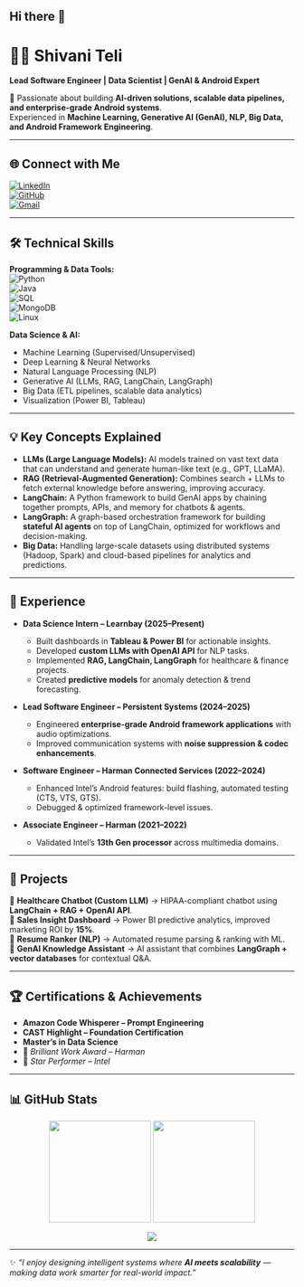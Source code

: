 ## Hi there 👋

# 👩‍💻 Shivani Teli  

**Lead Software Engineer | Data Scientist | GenAI & Android Expert**  

🚀 Passionate about building **AI-driven solutions, scalable data pipelines, and enterprise-grade Android systems**.  
Experienced in **Machine Learning, Generative AI (GenAI), NLP, Big Data, and Android Framework Engineering**.  

---

## 🌐 Connect with Me  
[![LinkedIn](https://img.shields.io/badge/LinkedIn-blue?style=for-the-badge&logo=linkedin)](https://www.linkedin.com/)  
[![GitHub](https://img.shields.io/badge/GitHub-000?style=for-the-badge&logo=github)](https://github.com/ShivaniTeli)  
[![Gmail](https://img.shields.io/badge/Email-D14836?style=for-the-badge&logo=gmail&logoColor=white)](mailto:shivaniteli57@gmail.com)  

---

## 🛠️ Technical Skills  

**Programming & Data Tools:**  
![Python](https://img.shields.io/badge/Python-3776AB?style=flat&logo=python&logoColor=white)  
![Java](https://img.shields.io/badge/Java-007396?style=flat&logo=java&logoColor=white)  
![SQL](https://img.shields.io/badge/SQL-4479A1?style=flat&logo=postgresql&logoColor=white)  
![MongoDB](https://img.shields.io/badge/MongoDB-4EA94B?style=flat&logo=mongodb&logoColor=white)  
![Linux](https://img.shields.io/badge/Linux-FCC624?style=flat&logo=linux&logoColor=black)  

**Data Science & AI:**  
- Machine Learning (Supervised/Unsupervised)  
- Deep Learning & Neural Networks  
- Natural Language Processing (NLP)  
- Generative AI (LLMs, RAG, LangChain, LangGraph)  
- Big Data (ETL pipelines, scalable data analytics)  
- Visualization (Power BI, Tableau)  

---

## 💡 Key Concepts Explained  

- **LLMs (Large Language Models):** AI models trained on vast text data that can understand and generate human-like text (e.g., GPT, LLaMA).  
- **RAG (Retrieval-Augmented Generation):** Combines search + LLMs to fetch external knowledge before answering, improving accuracy.  
- **LangChain:** A Python framework to build GenAI apps by chaining together prompts, APIs, and memory for chatbots & agents.  
- **LangGraph:** A graph-based orchestration framework for building **stateful AI agents** on top of LangChain, optimized for workflows and decision-making.  
- **Big Data:** Handling large-scale datasets using distributed systems (Hadoop, Spark) and cloud-based pipelines for analytics and predictions.  

---

## 💼 Experience  

- **Data Science Intern – Learnbay (2025–Present)**  
  - Built dashboards in **Tableau & Power BI** for actionable insights.  
  - Developed **custom LLMs with OpenAI API** for NLP tasks.  
  - Implemented **RAG, LangChain, LangGraph** for healthcare & finance projects.  
  - Created **predictive models** for anomaly detection & trend forecasting.  

- **Lead Software Engineer – Persistent Systems (2024–2025)**  
  - Engineered **enterprise-grade Android framework applications** with audio optimizations.  
  - Improved communication systems with **noise suppression & codec enhancements**.  

- **Software Engineer – Harman Connected Services (2022–2024)**  
  - Enhanced Intel’s Android features: build flashing, automated testing (CTS, VTS, GTS).  
  - Debugged & optimized framework-level issues.  

- **Associate Engineer – Harman (2021–2022)**  
  - Validated Intel’s **13th Gen processor** across multimedia domains.  

---

## 📌 Projects  

🔹 **Healthcare Chatbot (Custom LLM)** → HIPAA-compliant chatbot using **LangChain + RAG + OpenAI API**.  
🔹 **Sales Insight Dashboard** → Power BI predictive analytics, improved marketing ROI by **15%**.  
🔹 **Resume Ranker (NLP)** → Automated resume parsing & ranking with ML.  
🔹 **GenAI Knowledge Assistant** → AI assistant that combines **LangGraph + vector databases** for contextual Q&A.  

---

## 🏆 Certifications & Achievements  

- **Amazon Code Whisperer – Prompt Engineering**  
- **CAST Highlight – Foundation Certification**  
- **Master’s in Data Science**  
- 🏅 *Brilliant Work Award – Harman*  
- 🌟 *Star Performer – Intel*  

---

## 📊 GitHub Stats  

<p align="center">
  <img src="https://github-readme-stats.vercel.app/api?username=ShivaniTeli&show_icons=true&theme=radical" height="180" />
  <img src="https://github-readme-stats.vercel.app/api/top-langs/?username=ShivaniTeli&layout=compact&theme=radical" height="180" />
</p>

<p align="center">
  <img src="https://github-readme-streak-stats.herokuapp.com/?user=ShivaniTeli&theme=radical" />
</p>

---

✨ *“I enjoy designing intelligent systems where **AI meets scalability** — making data work smarter for real-world impact.”*  
